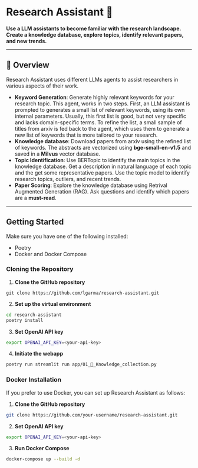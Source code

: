 # Research Assistant 🧠

**Use a LLM assistants to become familiar with the research landscape.
Create a knowledge database, explore topics, identify relevant papers, and new trends.**


---

## 📖 Overview

Research Assistant uses different LLMs agents to assist researchers in various
aspects of their work.

- **Keyword Generation**: Generate highly relevant keywords for your research topic.
This agent, works in two steps. First, an LLM assistant is prompted to generates a
small list of relevant keywords, using its own internal parameters. Usually, this
first list is good, but not very specific and lacks domain-specific terms.
To refine the list, a small sample of titles from arxiv is fed back to the agent,
which uses them to generate a new list of keywords that is more tailored to your research.
- **Knowledge database**: Download papers from arxiv using the refined list of keywords.
The abstracts are vectorized using **bge-small-en-v1.5** and saved in a **Milvus**
vector database.
- **Topic Identification**: Use BERTopic to identify the main topics in the knowledge database.
Get a description in natural language of each topic and the get some representative papers.
Use the topic model to identify research topics, outliers, and recent trends.
- **Paper Scoring**: Explore the knowledge database using Retrival Augmented Generation (RAG).
Ask questions and identify which papers are a **must-read**.

---

## Getting Started

Make sure you have one of the following installed:

- Poetry
- Docker and Docker Compose

### Cloning the Repository

1. **Clone the GitHub repository**

```
git clone https://github.com/lgarma/research-assistant.git
```

2. **Set up the virtual environment**

```bash
cd research-assistant
poetry install
```

3. **Set OpenAI API key**

```bash
export OPENAI_API_KEY=<your-api-key>
```

4. **Initiate the webapp**

```bash
poetry run streamlit run app/01_🧠_Knowledge_collection.py
```

### Docker Installation
If you prefer to use Docker, you can set up Research Assistant as follows:

1. **Clone the GitHub repository**

```bash
git clone https://github.com/your-username/research-assistant.git
```

2. **Set OpenAI API key**

```bash
export OPENAI_API_KEY=<your-api-key>
```

3. **Run Docker Compose**

```bash
docker-compose up --build -d
```





